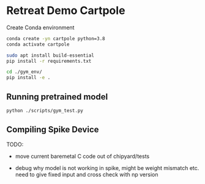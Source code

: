 # Retreat Demo Cartpole

Create Conda environment

```bash
conda create -yn cartpole python=3.8
conda activate cartpole
```


```bash
sudo apt install build-essential
pip install -r requirements.txt
```

```bash
cd ./gym_env/
pip install -e .
```

## Running pretrained model

```bash
python ./scripts/gym_test.py
```



## Compiling Spike Device



TODO:

- move current baremetal C code out of chipyard/tests

- debug why model is not working in spike, might be weight mismatch etc. need to give fixed input and cross check with np version



